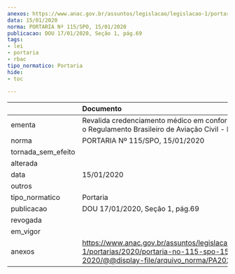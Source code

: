 ```yaml
---
anexos: https://www.anac.gov.br/assuntos/legislacao/legislacao-1/portarias/2020/portaria-no-115-spo-15-01-2020/@@display-file/arquivo_norma/PA2020-0115.pdf
data: 15/01/2020
norma: PORTARIA Nº 115/SPO, 15/01/2020
publicacao: DOU 17/01/2020, Seção 1, pág.69
tags:
- lei
- portaria
- rbac
tipo_normatico: Portaria
hide: 
- toc 
 
---
```


|                    | Documento                                                                                                                                           |
|:-------------------|:----------------------------------------------------------------------------------------------------------------------------------------------------|
| ementa             | Revalida credenciamento médico em conformidade com o Regulamento Brasileiro de Aviação Civil - RBAC nº 67.                                          |
| norma              | PORTARIA Nº 115/SPO, 15/01/2020                                                                                                                     |
| tornada_sem_efeito |                                                                                                                                                     |
| alterada           |                                                                                                                                                     |
| data               | 15/01/2020                                                                                                                                          |
| outros             |                                                                                                                                                     |
| tipo_normatico     | Portaria                                                                                                                                            |
| publicacao         | DOU 17/01/2020, Seção 1, pág.69                                                                                                                     |
| revogada           |                                                                                                                                                     |
| em_vigor           |                                                                                                                                                     |
| anexos             | https://www.anac.gov.br/assuntos/legislacao/legislacao-1/portarias/2020/portaria-no-115-spo-15-01-2020/@@display-file/arquivo_norma/PA2020-0115.pdf |